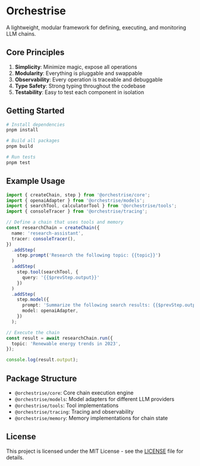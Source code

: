 # Orchestrise

A lightweight, modular framework for defining, executing, and monitoring LLM chains.

## Core Principles

1. **Simplicity**: Minimize magic, expose all operations
2. **Modularity**: Everything is pluggable and swappable
3. **Observability**: Every operation is traceable and debuggable
4. **Type Safety**: Strong typing throughout the codebase
5. **Testability**: Easy to test each component in isolation

## Getting Started

```bash
# Install dependencies
pnpm install

# Build all packages
pnpm build

# Run tests
pnpm test
```

## Example Usage

```typescript
import { createChain, step } from '@orchestrise/core';
import { openaiAdapter } from '@orchestrise/models';
import { searchTool, calculatorTool } from '@orchestrise/tools';
import { consoleTracer } from '@orchestrise/tracing';

// Define a chain that uses tools and memory
const researchChain = createChain({
  name: 'research-assistant',
  tracer: consoleTracer(),
})
  .addStep(
    step.prompt('Research the following topic: {{topic}}')
  )
  .addStep(
    step.tool(searchTool, {
      query: '{{$prevStep.output}}'
    })
  )
  .addStep(
    step.model({
      prompt: 'Summarize the following search results: {{$prevStep.output}}',
      model: openaiAdapter,
    })
  );

// Execute the chain
const result = await researchChain.run({
  topic: 'Renewable energy trends in 2023',
});

console.log(result.output);
```

## Package Structure

- `@orchestrise/core`: Core chain execution engine
- `@orchestrise/models`: Model adapters for different LLM providers
- `@orchestrise/tools`: Tool implementations
- `@orchestrise/tracing`: Tracing and observability
- `@orchestrise/memory`: Memory implementations for chain state

## License

This project is licensed under the MIT License - see the [LICENSE](LICENSE) file for details. 